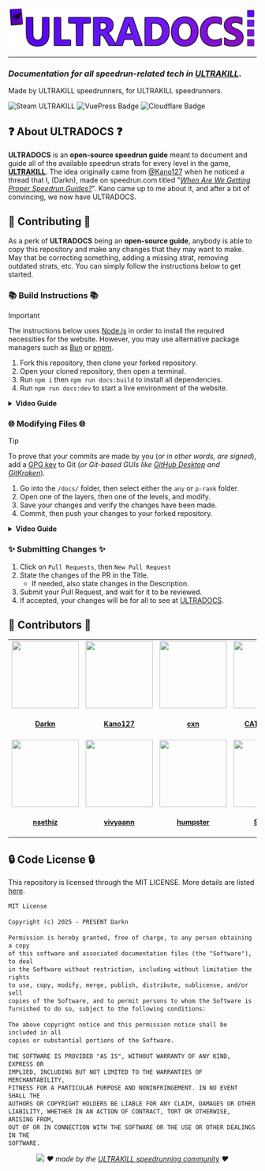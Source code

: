 ![ULTRADOCS Banner](/images/ultradocs-banner-github.png)
<hr />
<h3 align="left"><i>Documentation for all speedrun-related tech in <a href="https://store.steampowered.com/app/1229490/ULTRAKILL/">ULTRAKILL</a></i>.</h3>
<p align="left">Made by ULTRAKILL speedrunners, for ULTRAKILL speedrunners.</p>
<p align="left">
  <img alt="Steam ULTRAKILL" src="https://img.shields.io/badge/steam-ultrakill-darkred?style=for-the-badge&logo=steam&label=%20&link=https%3A%2F%2Fstore.steampowered.com%2Fapp%2F1229490%2FULTRAKILL%2F" />
  <img alt="VuePress Badge" src="https://img.shields.io/badge/vuepress-the?style=for-the-badge&logo=vue.js&logoColor=white&color=%23C53F1C">
  <img alt="Cloudflare Badge" src="https://img.shields.io/badge/cloudflare-orange?style=for-the-badge&logo=cloudflare&logoColor=white&link=https%3A%2F%2Fstore.steampowered.com%2Fapp%2F1229490%2FULTRAKILL%2F">
</p>

## ❓ About ULTRADOCS ❓
**ULTRADOCS** is an **open-source speedrun guide** meant to document and guide all of the available speedrun strats for every level in the game, [**ULTRAKILL**](https://store.steampowered.com/app/1229490/ULTRAKILL/). The idea originally came from [@Kano127](https://github.com/Kano127) when he noticed a thread that I, (Darkn), made on speedrun.com titled "[_When Are We Getting Proper Speedrun Guides?_](https://www.speedrun.com/ultrakill/forums/2jgrb)". Kano came up to me about it, and after a bit of convincing, we now have ULTRADOCS.

## 📖 Contributing 📖
As a perk of **ULTRADOCS** being an **open-source guide**, anybody is able to copy this repository and make any changes that they may want to make. May that be correcting something, adding a missing strat, removing outdated strats, etc. You can simply follow the instructions below to get started.

### 📚 Build Instructions 📚
> [!IMPORTANT]
> The instructions below uses [Node.js](https://nodejs.org) in order to install the required necessities for the website. However, you may use alternative package managers such as [Bun](https://bun.sh) or [pnpm](https://pnpm.io).

1. Fork this repository, then clone your forked repository.
2. Open your cloned repository, then open a terminal.
3. Run `npm i` then `npm run docs:build` to install all dependencies.
4. Run `npm run docs:dev` to start a live environment of the website.

<details>
<summary><b>Video Guide</b></summary>
    
https://github.com/user-attachments/assets/e5adb9e3-0fd0-4aca-b852-246e4da24c09

</details>

### 🌐 Modifying Files 🌐
> [!TIP]
> To prove that your commits are made by you (*or in other words, are signed*), add a [GPG key](https://gnupg.org) to Git (_or Git-based GUIs like [GitHub Desktop](https://github.com/apps/desktop) and [GitKraken](https://gitkraken.com)_).

1. Go into the `/docs/` folder, then select either the `any` or `p-rank` folder.
2. Open one of the layers, then one of the levels, and modify.
3. Save your changes and verify the changes have been made.
4. Commit, then push your changes to your forked repository.

<details>
<summary><b>Video Guide</b></summary>

https://github.com/user-attachments/assets/267a7af3-1d65-4a12-9498-a06f6df74542

</details>

### ✨ Submitting Changes ✨
1. Click on `Pull Requests`, then `New Pull Request`
2. State the changes of the PR in the Title.
    - If needed, also state changes in the Description.
3. Submit your Pull Request, and wait for it to be reviewed.
4. If accepted, your changes will be for all to see at [ULTRADOCS](https://ultradocs.pages.dev).

## 💜 Contributors 💜

<table id='credit'>
<tr>
  <td id='Darkn'>
  <a href='https://github.com/NotDarkn'>
  <img src='https://github.com/NotDarkn.png' width='136px;' height='136px'>
</a>
  <h4 align='center'><a href='https://darkn.bio'>Darkn</a></h4>
</td>
  <td id='Kano127'>
  <a href='https://github.com/Kano127'>
  <img src='https://github.com/Kano127.png' width='136px;' height='136px'>
</a>
  <h4 align='center'><a href='https://www.speedrun.com/users/Kano127'>Kano127</a></h4>
</td>
  <td id='kiacxn'>
  <a href='https://github.com/kiacxn'>
  <img src='https://i.imgur.com/7J2Sa1p.jpeg' width='136px;' height='136px'>
</a>
  <h4 align='center'><a href='https://www.speedrun.com/users/kiacxn'>cxn</a></h4>
</td>
  <td id='CATPERFECT'>
  <a href='https://github.com/AshleyPerfect'>
  <img src='https://github.com/AshleyPerfect.png' width='136px;' height='136px'>
</a>
  <h4 align='center'><a href='https://www.speedrun.com/users/CATPERFECT'>CATPERFECT</a></h4>
</td>
  <td id='eanra'>
  <a href='https://github.com/okEanra'>
  <img src='https://i.imgur.com/shCh6xr.jpeg' width='136px;' height='136px;'>
</a>
  <h4 align='center'><a href='https://www.speedrun.com/users/eanra'>eanra</a></h4>
</td>
  <td id='FishyBandit'>
  <a href='https://github.com/FishyBandit'>
  <img src='https://i.imgur.com/3qm9q4h.png' width='136px;' height='136px'>
</a>
  <h4 align='center'><a href='https://speedrun.com/users/FishyBandit'>Fishy</a></h4>
</tr>

<tr>
</td>
  <td id='nsethiz'>
  <a href='https://github.com/nsethiz'>
  <img src='https://cdn.discordapp.com/avatars/1136820300634390598/5db23dab689848bd618d4c2ec03e03c4.png' width='136px;' height='136px';>
</a>
  <h4 align='center'><a href='https://speedrun.com/users/nsethiz'>nsethiz</a></h4>
</td>
  <td id='vivyaann'>
  <a href='https://github.com/vivyaann'>
  <img src='https://github.com/vivyaann.png' width='136px;' height='136px'>
</a>
  <h4 align='center'><a href='https://speedrun.com/users/vivyaann'>vivyaann</a></h4>
</td>
  <td id='humpster'>
  <a href='https://github.com/humpster2'>
  <img src='https://github.com/humpster2.png' width='136px;' height='136px;'>
</a>
  <h4 align='center'><a href='https://speedrun.com/users/humpster'>humpster</a></h4>
</td>
  <td id='SStereo'>
  <a href='https://youtu.be/AIkktiq_T0Y'>
  <img src='https://i.imgur.com/0ZBfx3f.png' width='136px;' height='136px;'>
</a>
  <h4 align='center'><a href='https://youtu.be/AIkktiq_T0Y'>SStereo</a></h4>
</td>
  <td id='???'>
  <a href='https://youtu.be/AIkktiq_T0Y'>
  <img src='https://archive.org/images/person2.png' width='136px;' height='136px;'>
</a>
  <h4 align='center'><a href='https://youtu.be/AIkktiq_T0Y'>???</a></h4>
</td>
  <td id='???'>
  <a href='https://youtu.be/AIkktiq_T0Y'>
  <img src='https://archive.org/images/person2.png' width='136px;' height='136px;'>
</a>
  <h4 align='center'><a href='https://youtu.be/AIkktiq_T0Y'>???</a></h4>
</tr>
</table>

## 🔒 Code License 🔒
This repository is licensed through the MIT LICENSE. More details are listed [here](/LICENSE).
```
MIT License

Copyright (c) 2025 - PRESENT Darkn

Permission is hereby granted, free of charge, to any person obtaining a copy
of this software and associated documentation files (the "Software"), to deal
in the Software without restriction, including without limitation the rights
to use, copy, modify, merge, publish, distribute, sublicense, and/or sell
copies of the Software, and to permit persons to whom the Software is
furnished to do so, subject to the following conditions:

The above copyright notice and this permission notice shall be included in all
copies or substantial portions of the Software.

THE SOFTWARE IS PROVIDED "AS IS", WITHOUT WARRANTY OF ANY KIND, EXPRESS OR
IMPLIED, INCLUDING BUT NOT LIMITED TO THE WARRANTIES OF MERCHANTABILITY,
FITNESS FOR A PARTICULAR PURPOSE AND NONINFRINGEMENT. IN NO EVENT SHALL THE
AUTHORS OR COPYRIGHT HOLDERS BE LIABLE FOR ANY CLAIM, DAMAGES OR OTHER
LIABILITY, WHETHER IN AN ACTION OF CONTRACT, TORT OR OTHERWISE, ARISING FROM,
OUT OF OR IN CONNECTION WITH THE SOFTWARE OR THE USE OR OTHER DEALINGS IN THE
SOFTWARE.
```

<div align="center">
  <img src="https://github.com/NotDarkn/website-filehost/blob/main/public/footer.png?raw=true"/>
  <em>❤️ made by the <a href="https://www.speedrun.com/ultrakill">ULTRAKILL speedrunning community</a> ❤️</a></em>
</div>
